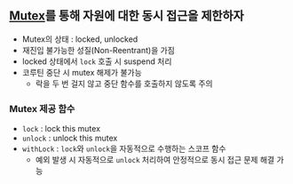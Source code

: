## [Mutex](https://kotlinlang.org/api/kotlinx.coroutines/kotlinx-coroutines-core/kotlinx.coroutines.sync/-mutex/)를 통해 자원에 대한 동시 접근을 제한하자
- Mutex의 상태 : locked, unlocked
- 재진입 불가능한 성질(Non-Reentrant)을 가짐
- locked 상태에서 `lock` 호출 시 suspend 처리
- 코루틴 중단 시 mutex 해제가 불가능
  - 락을 두 번 걸지 않고 중단 함수를 호출하지 않도록 주의
### Mutex 제공 함수
- `lock` : lock this mutex
- `unlock` : unlock this mutex
- `withLock` : `lock`와 `unlock`을 자동적으로 수행하는 스코프 함수
  - 예외 발생 시 자동적으로 `unlock` 처리하여 안정적으로 동시 접근 문제 해결 가능
